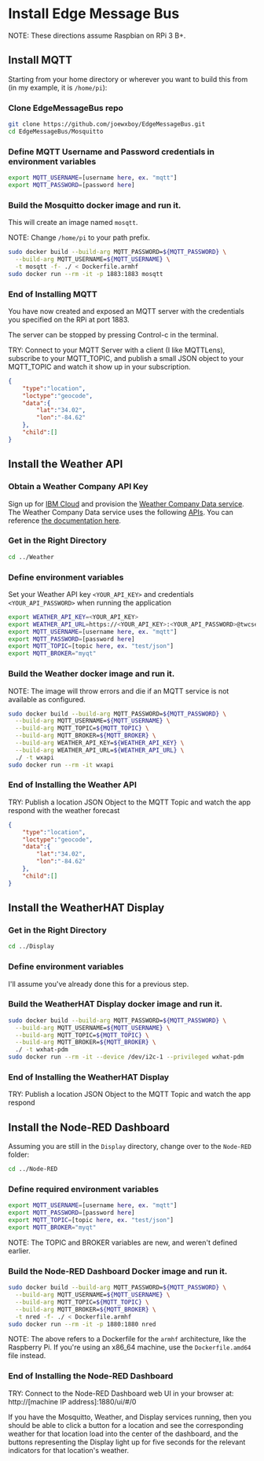 # Install Edge Message Bus

NOTE: These directions assume Raspbian on RPi 3 B+.

## Install MQTT

Starting from your home directory or wherever you want to build this from (in my example, it is `/home/pi`):

### Clone EdgeMessageBus repo
``` bash
git clone https://github.com/joewxboy/EdgeMessageBus.git
cd EdgeMessageBus/Mosquitto
```

### Define MQTT Username and Password credentials in environment variables

``` bash
export MQTT_USERNAME=[username here, ex. "mqtt"]
export MQTT_PASSWORD=[password here]
```

### Build the Mosquitto docker image and run it.

This will create an image named `mosqtt`.

NOTE: Change `/home/pi` to your path prefix.

``` bash
sudo docker build --build-arg MQTT_PASSWORD=${MQTT_PASSWORD} \
  --build-arg MQTT_USERNAME=${MQTT_USERNAME} \
  -t mosqtt -f- ./ < Dockerfile.armhf
sudo docker run --rm -it -p 1883:1883 mosqtt
```

### End of Installing MQTT
 
You have now created and exposed an MQTT server with the credentials you specified on the RPi at port 1883.

The server can be stopped by pressing Control-c in the terminal.

TRY: Connect to your MQTT Server with a client (I like MQTTLens), subscribe to your MQTT_TOPIC, and publish a small JSON object to your MQTT_TOPIC and watch it show up in your subscription.

``` json
{
    "type":"location",
    "loctype":"geocode",
    "data":{
        "lat":"34.02",
        "lon":"-84.62"
    },
    "child":[]
}
```

## Install the Weather API

### Obtain a Weather Company API Key

Sign up for [IBM Cloud](https://cloud.ibm.com/login) and 
provision the [Weather Company Data service](https://cloud.ibm.com/catalog/services/weather-company-data). 
The Weather Company Data service uses the following [APIs](https://twcservice.mybluemix.net/rest-api/). 
You can reference [the documentation here](https://cloud.ibm.com/docs/services/Weather?topic=weather-insights_weather_overview).

### Get in the Right Directory

``` bash
cd ../Weather
```

### Define environment variables

Set your Weather API key `<YOUR_API_KEY>` and credentials `<YOUR_API_PASSWORD>` when running the application

``` bash
export WEATHER_API_KEY=<YOUR_API_KEY>
export WEATHER_API_URL=https://<YOUR_API_KEY>:<YOUR_API_PASSWORD>@twcservice.mybluemix.net/api/weather
export MQTT_USERNAME=[username here, ex. "mqtt"]
export MQTT_PASSWORD=[password here]
export MQTT_TOPIC=[topic here, ex. "test/json"]
export MQTT_BROKER="myqt"
```

### Build the Weather docker image and run it.

NOTE: The image will throw errors and die if an MQTT service is not available as configured.

``` bash
sudo docker build --build-arg MQTT_PASSWORD=${MQTT_PASSWORD} \
  --build-arg MQTT_USERNAME=${MQTT_USERNAME} \
  --build-arg MQTT_TOPIC=${MQTT_TOPIC} \
  --build-arg MQTT_BROKER=${MQTT_BROKER} \
  --build-arg WEATHER_API_KEY=${WEATHER_API_KEY} \
  --build-arg WEATHER_API_URL=${WEATHER_API_URL} \
  ./ -t wxapi
sudo docker run --rm -it wxapi
```

### End of Installing the Weather API

TRY: Publish a location JSON Object to the MQTT Topic and watch the app respond with the weather forecast

``` json
{
    "type":"location",
    "loctype":"geocode",
    "data":{
        "lat":"34.02",
        "lon":"-84.62"
    },
    "child":[]
}
```

## Install the WeatherHAT Display

### Get in the Right Directory

``` bash
cd ../Display
```

### Define environment variables

I'll assume you've already done this for a previous step.

### Build the WeatherHAT Display docker image and run it.

``` bash
sudo docker build --build-arg MQTT_PASSWORD=${MQTT_PASSWORD} \
  --build-arg MQTT_USERNAME=${MQTT_USERNAME} \
  --build-arg MQTT_TOPIC=${MQTT_TOPIC} \
  --build-arg MQTT_BROKER=${MQTT_BROKER} \
  ./ -t wxhat-pdm
sudo docker run --rm -it --device /dev/i2c-1 --privileged wxhat-pdm
```

### End of Installing the WeatherHAT Display

TRY: Publish a location JSON Object to the MQTT Topic and watch the app respond

## Install the Node-RED Dashboard

Assuming you are still in the `Display` directory, change over to the `Node-RED` folder:

``` bash
cd ../Node-RED
```

### Define required environment variables

``` bash
export MQTT_USERNAME=[username here, ex. "mqtt"]
export MQTT_PASSWORD=[password here]
export MQTT_TOPIC=[topic here, ex. "test/json"]
export MQTT_BROKER="myqt"
```

NOTE: The TOPIC and BROKER variables are new, and weren't defined earlier.

### Build the Node-RED Dashboard Docker image and run it.

``` bash
sudo docker build --build-arg MQTT_PASSWORD=${MQTT_PASSWORD} \
  --build-arg MQTT_USERNAME=${MQTT_USERNAME} \
  --build-arg MQTT_TOPIC=${MQTT_TOPIC} \
  --build-arg MQTT_BROKER=${MQTT_BROKER} \
  -t nred -f- ./ < Dockerfile.armhf
sudo docker run --rm -it -p 1880:1880 nred
```

NOTE: The above refers to a Dockerfile for the `armhf` architecture, like the Raspberry Pi. 
If you're using an x86_64 machine, use the `Dockerfile.amd64` file instead. 

### End of Installing the Node-RED Dashboard

TRY: Connect to the Node-RED Dashboard web UI in your browser at: 
http://[machine IP address]:1880/ui/#/0

If you have the Mosquitto, Weather, and Display services running, 
then you should be able to click a button for a location and see the 
corresponding weather for that location load into the center of the dashboard, 
and the buttons representing the Display light up for five seconds for the 
relevant indicators for that location's weather.

